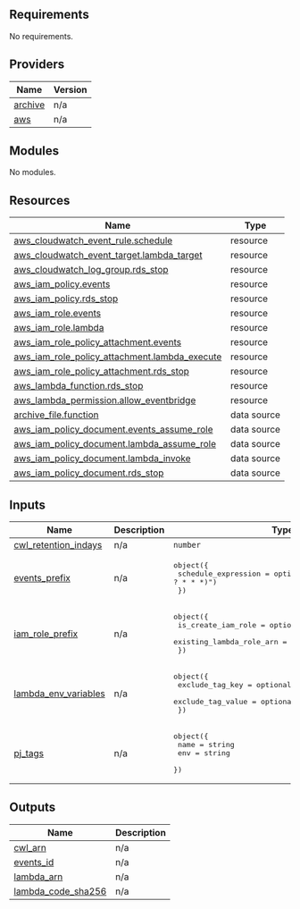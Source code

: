 <!-- BEGIN_TF_DOCS -->
## Requirements

No requirements.

## Providers

| Name | Version |
|------|---------|
| <a name="provider_archive"></a> [archive](#provider\_archive) | n/a |
| <a name="provider_aws"></a> [aws](#provider\_aws) | n/a |

## Modules

No modules.

## Resources

| Name | Type |
|------|------|
| [aws_cloudwatch_event_rule.schedule](https://registry.terraform.io/providers/hashicorp/aws/latest/docs/resources/cloudwatch_event_rule) | resource |
| [aws_cloudwatch_event_target.lambda_target](https://registry.terraform.io/providers/hashicorp/aws/latest/docs/resources/cloudwatch_event_target) | resource |
| [aws_cloudwatch_log_group.rds_stop](https://registry.terraform.io/providers/hashicorp/aws/latest/docs/resources/cloudwatch_log_group) | resource |
| [aws_iam_policy.events](https://registry.terraform.io/providers/hashicorp/aws/latest/docs/resources/iam_policy) | resource |
| [aws_iam_policy.rds_stop](https://registry.terraform.io/providers/hashicorp/aws/latest/docs/resources/iam_policy) | resource |
| [aws_iam_role.events](https://registry.terraform.io/providers/hashicorp/aws/latest/docs/resources/iam_role) | resource |
| [aws_iam_role.lambda](https://registry.terraform.io/providers/hashicorp/aws/latest/docs/resources/iam_role) | resource |
| [aws_iam_role_policy_attachment.events](https://registry.terraform.io/providers/hashicorp/aws/latest/docs/resources/iam_role_policy_attachment) | resource |
| [aws_iam_role_policy_attachment.lambda_execute](https://registry.terraform.io/providers/hashicorp/aws/latest/docs/resources/iam_role_policy_attachment) | resource |
| [aws_iam_role_policy_attachment.rds_stop](https://registry.terraform.io/providers/hashicorp/aws/latest/docs/resources/iam_role_policy_attachment) | resource |
| [aws_lambda_function.rds_stop](https://registry.terraform.io/providers/hashicorp/aws/latest/docs/resources/lambda_function) | resource |
| [aws_lambda_permission.allow_eventbridge](https://registry.terraform.io/providers/hashicorp/aws/latest/docs/resources/lambda_permission) | resource |
| [archive_file.function](https://registry.terraform.io/providers/hashicorp/archive/latest/docs/data-sources/file) | data source |
| [aws_iam_policy_document.events_assume_role](https://registry.terraform.io/providers/hashicorp/aws/latest/docs/data-sources/iam_policy_document) | data source |
| [aws_iam_policy_document.lambda_assume_role](https://registry.terraform.io/providers/hashicorp/aws/latest/docs/data-sources/iam_policy_document) | data source |
| [aws_iam_policy_document.lambda_invoke](https://registry.terraform.io/providers/hashicorp/aws/latest/docs/data-sources/iam_policy_document) | data source |
| [aws_iam_policy_document.rds_stop](https://registry.terraform.io/providers/hashicorp/aws/latest/docs/data-sources/iam_policy_document) | data source |

## Inputs

| Name | Description | Type | Default | Required |
|------|-------------|------|---------|:--------:|
| <a name="input_cwl_retention_indays"></a> [cwl\_retention\_indays](#input\_cwl\_retention\_indays) | n/a | `number` | `30` | no |
| <a name="input_events_prefix"></a> [events\_prefix](#input\_events\_prefix) | n/a | <pre>object({<br/>    schedule_expression = optional(string, "cron(0 18 ? * * *)")<br/>  })</pre> | n/a | yes |
| <a name="input_iam_role_prefix"></a> [iam\_role\_prefix](#input\_iam\_role\_prefix) | n/a | <pre>object({<br/>    is_create_iam_role       = optional(bool, false)<br/>    existing_lambda_role_arn = optional(string, null)<br/>  })</pre> | n/a | yes |
| <a name="input_lambda_env_variables"></a> [lambda\_env\_variables](#input\_lambda\_env\_variables) | n/a | <pre>object({<br/>    exclude_tag_key   = optional(string, "Env")<br/>    exclude_tag_value = optional(string, "prd")<br/>  })</pre> | n/a | yes |
| <a name="input_pj_tags"></a> [pj\_tags](#input\_pj\_tags) | n/a | <pre>object({<br/>    name = string<br/>    env  = string<br/>  })</pre> | <pre>{<br/>  "env": "test",<br/>  "name": "hoge"<br/>}</pre> | no |

## Outputs

| Name | Description |
|------|-------------|
| <a name="output_cwl_arn"></a> [cwl\_arn](#output\_cwl\_arn) | n/a |
| <a name="output_events_id"></a> [events\_id](#output\_events\_id) | n/a |
| <a name="output_lambda_arn"></a> [lambda\_arn](#output\_lambda\_arn) | n/a |
| <a name="output_lambda_code_sha256"></a> [lambda\_code\_sha256](#output\_lambda\_code\_sha256) | n/a |
<!-- END_TF_DOCS -->